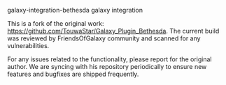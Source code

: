 galaxy-integration-bethesda galaxy integration

This is a fork of the original work: https://github.com/TouwaStar/Galaxy_Plugin_Bethesda. The current build was reviewed by FriendsOfGalaxy community and scanned for any vulnerabilities.

For any issues related to the functionality, please report for the original author. We are syncing with his repository periodically to ensure new features and bugfixes are shipped frequently.
